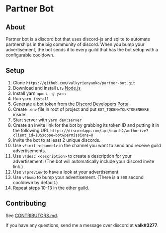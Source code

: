 # Partner Bot

## About
Partner bot is a discord bot that uses discord-js and sqlite to automate partnerships in the big community of discord. When you bump your advertisement, the bot sends it to every guild that has the bot setup with a configurable cooldown.

## Setup
1. Clone `https://github.com/valkyrienyanko/partner-bot.git`
2. Download and install `LTS` [Node.js](https://nodejs.org/en/)
3. Install yarn `npm i -g yarn`
4. Run `yarn install`
5. Generate a bot token from the [Discord Developers Portal](https://discordapp.com/developers/applications/)
6. Create `.env` file in root of project and put `BOT_TOKEN=YOURTOKENHERE` inside.
7. Start server with `yarn dev:server`
8. Create an invite link for the bot by grabbing its token ID and putting it in the following URL `https://discordapp.com/api/oauth2/authorize?client_id=ID&scope=bot&permissions=8`
9. Invite the bot to at least 2 unique discords. 
10. Use `v!init <channel>` in the channel you want to send and receive guild advertisements.
11. Use `v!desc <description>` to create a description for your advertisement. (The bot will automatically include your discord invite link.)
12. Use `v!preview` to have a look at your advertisement.
13. Use `v!bump` to bump your advertisement. (There is a `300` second cooldown by default.)
14. Repeat steps 10-13 in the other guild.

## Contributing
See [CONTRIBUTORS.md](https://github.com/valkyrienyanko/partner-bot/blob/master/CONTRIBUTORS.md).

If you have any questions, send me a message over discord at **valk#3277**.
